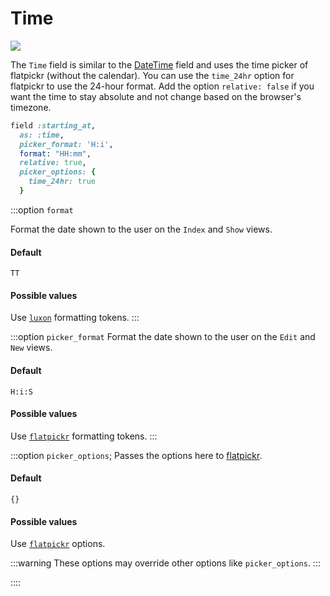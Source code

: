 # Time

<!-- Replace this image with one of the Time field -->
![](/assets/img/fields/time.png)

The `Time` field is similar to the [DateTime](./date_time) field and uses the time picker of flatpickr (without the calendar). You can use the `time_24hr` option for flatpickr to use the 24-hour format. Add the option `relative: false` if you want the time to stay absolute and not change based on the browser's timezone.

```ruby
field :starting_at,
  as: :time,
  picker_format: 'H:i',
  format: "HH:mm",
  relative: true,
  picker_options: {
    time_24hr: true
  }
```


:::option `format`

Format the date shown to the user on the `Index` and `Show` views.

#### Default

`TT`

#### Possible values

Use [`luxon`](https://moment.github.io/luxon/#/formatting?id=table-of-tokens) formatting tokens.
:::

:::option `picker_format`
Format the date shown to the user on the `Edit` and `New` views.

#### Default

`H:i:S`

#### Possible values

Use [`flatpickr`](https://flatpickr.js.org/formatting) formatting tokens.
:::

:::option `picker_options`;
Passes the options here to [flatpickr](https://flatpickr.js.org/).

#### Default

`{}`

#### Possible values

Use [`flatpickr`](https://flatpickr.js.org/options) options.

:::warning
These options may override other options like `picker_options`.
:::

::::
